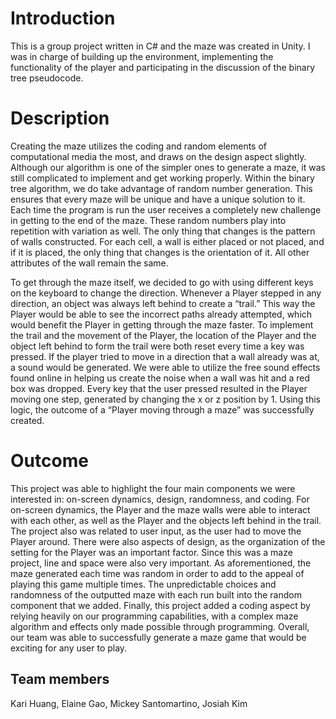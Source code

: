# Introduction
This is a group project written in C# and the maze was created in Unity. I was in charge of building up the environment, implementing the functionality of the player and participating in the discussion of the binary tree pseudocode.

# Description
Creating the maze utilizes the coding and random elements of computational media the most, and draws on the design aspect slightly. Although our algorithm is one of the simpler ones to generate a maze, it was still complicated to implement and get working properly. Within the binary tree algorithm, we do take advantage of random number generation. This ensures that every maze will be unique and have a unique solution to it. Each time the program is run the user receives a completely new challenge in getting to the end of the maze. These random numbers play into repetition with variation as well. The only thing that changes is the pattern of walls constructed. For each cell, a wall is either placed or not placed, and if it is placed, the only thing that changes is the orientation of it. All other attributes of the wall remain the same. 

To get through the maze itself, we decided to go with using different keys on the keyboard to change the direction. Whenever a Player stepped in any direction, an object was always left behind to create a “trail.” This way the Player would be able to see the incorrect paths already attempted, which would benefit the Player in getting through the maze faster. To implement the trail and the movement of the Player, the location of the Player and the object left behind to form the trail were both reset every time a key was pressed. If the player tried to move in a direction that a wall already was at, a sound would be generated. We were able to utilize the free sound effects found online in helping us create the noise when a wall was hit and a red box was dropped. Every key that the user pressed resulted in the Player moving one step, generated by changing the x or z position by 1. Using this logic, the outcome of a “Player moving through a maze” was successfully created. 

# Outcome
This project was able to highlight the four main components we were interested in: on-screen dynamics, design, randomness, and coding. For on-screen dynamics, the Player and the maze walls were able to interact with each other, as well as the Player and the objects left behind in the trail. The project also was related to user input, as the user had to move the Player around. There were also aspects of design, as the organization of the setting for the Player was an important factor. Since this was a maze project, line and space were also very important. As aforementioned, the maze generated each time was random in order to add to the appeal of playing this game multiple times. The unpredictable choices and randomness of the outputted maze with each run built into the random component that we added. Finally, this project added a coding aspect by relying heavily on our programming capabilities, with a complex maze algorithm and effects only made possible through programming. Overall, our team was able to successfully generate a maze game that would be exciting for any user to play.

## Team members
Kari Huang, Elaine Gao, Mickey Santomartino, Josiah Kim
